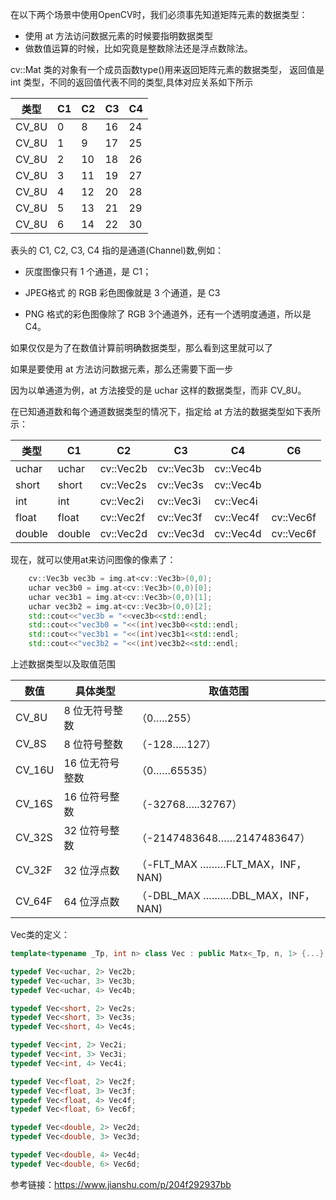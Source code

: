 在以下两个场景中使用OpenCV时，我们必须事先知道矩阵元素的数据类型：

- 使用 at 方法访问数据元素的时候要指明数据类型
- 做数值运算的时候，比如究竟是整数除法还是浮点数除法。

cv::Mat 类的对象有一个成员函数type()用来返回矩阵元素的数据类型，
返回值是 int 类型，不同的返回值代表不同的类型,具体对应关系如下所示

类型|C1|C2|C3|C4|
--|--|--|--|--|
CV_8U  |  0 |  8 | 16  |  24 |
CV_8U  |  1 |  9 | 17  |  25 |
CV_8U  |  2 |  10 |18   | 26  |
CV_8U  |  3 |  11 |19   | 27  |
CV_8U  |  4 |  12 | 20  | 28  |
CV_8U  |  5 |  13 | 21  | 29  |
CV_8U  |  6 |  14 | 22  | 30  |

表头的 C1, C2, C3, C4 指的是通道(Channel)数,例如：

- 灰度图像只有 1 个通道，是 C1；

- JPEG格式 的 RGB 彩色图像就是 3 个通道，是 C3

- PNG 格式的彩色图像除了 RGB 3个通道外，还有一个透明度通道，所以是 C4。

如果仅仅是为了在数值计算前明确数据类型，那么看到这里就可以了

如果是要使用 at 方法访问数据元素，那么还需要下面一步

因为以单通道为例，at 方法接受的是 uchar 这样的数据类型，而非 CV_8U。

在已知通道数和每个通道数据类型的情况下，指定给 at 方法的数据类型如下表所示：

类型| C1|C2|C3|C4|C6
--|--|--|--|--|--|
|uchar   | uchar  | cv::Vec2b  | cv::Vec3b  | cv::Vec4b  |   |
|short   | short  | cv::Vec2s  | cv::Vec3s  | cv::Vec4b  |   |
|int     | int    | cv::Vec2i  | cv::Vec3i  | cv::Vec4i  |   |
|float   | float  | cv::Vec2f  | cv::Vec3f  | cv::Vec4f  | cv::Vec6f  |
|double  | double | cv::Vec2d  | cv::Vec3d  | cv::Vec4d  | cv::Vec6f  |

现在，就可以使用at来访问图像的像素了：
```c++
    cv::Vec3b vec3b = img.at<cv::Vec3b>(0,0);
    uchar vec3b0 = img.at<cv::Vec3b>(0,0)[0];
    uchar vec3b1 = img.at<cv::Vec3b>(0,0)[1];
    uchar vec3b2 = img.at<cv::Vec3b>(0,0)[2];
    std::cout<<"vec3b = "<<vec3b<<std::endl;
    std::cout<<"vec3b0 = "<<(int)vec3b0<<std::endl;
    std::cout<<"vec3b1 = "<<(int)vec3b1<<std::endl;
    std::cout<<"vec3b2 = "<<(int)vec3b2<<std::endl;
```

上述数据类型以及取值范围

数值|具体类型 |取值范围
--|--|--
CV_8U|	8 位无符号整数	|（0…..255）
CV_8S|8 位符号整数|（-128…..127）
CV_16U|16 位无符号整数|（0……65535）
CV_16S|16 位符号整数|（-32768…..32767）
CV_32S|32 位符号整数|（-2147483648……2147483647）
CV_32F|32 位浮点数|（-FLT_MAX ………FLT_MAX，INF，NAN)
CV_64F|64 位浮点数|（-DBL_MAX ……….DBL_MAX，INF，NAN)

Vec类的定义：
```c++
template<typename _Tp, int n> class Vec : public Matx<_Tp, n, 1> {...};

typedef Vec<uchar, 2> Vec2b;
typedef Vec<uchar, 3> Vec3b;
typedef Vec<uchar, 4> Vec4b;

typedef Vec<short, 2> Vec2s;
typedef Vec<short, 3> Vec3s;
typedef Vec<short, 4> Vec4s;

typedef Vec<int, 2> Vec2i;
typedef Vec<int, 3> Vec3i;
typedef Vec<int, 4> Vec4i;

typedef Vec<float, 2> Vec2f;
typedef Vec<float, 3> Vec3f;
typedef Vec<float, 4> Vec4f;
typedef Vec<float, 6> Vec6f;

typedef Vec<double, 2> Vec2d;
typedef Vec<double, 3> Vec3d;

typedef Vec<double, 4> Vec4d;
typedef Vec<double, 6> Vec6d;
```
参考链接：https://www.jianshu.com/p/204f292937bb
